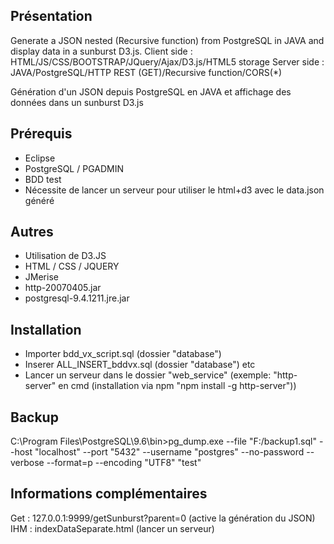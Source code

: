 ## Présentation
Generate a JSON nested (Recursive function) from PostgreSQL in JAVA and display data in a sunburst D3.js.
Client side : HTML/JS/CSS/BOOTSTRAP/JQuery/Ajax/D3.js/HTML5 storage
Server side : JAVA/PostgreSQL/HTTP REST (GET)/Recursive function/CORS(*)

Génération d'un JSON depuis PostgreSQL en JAVA et affichage des données dans un sunburst D3.js

## Prérequis
- Eclipse
- PostgreSQL / PGADMIN
- BDD test
- Nécessite de lancer un serveur pour utiliser le html+d3 avec le data.json généré

## Autres
- Utilisation de D3.JS
- HTML / CSS / JQUERY
- JMerise
- http-20070405.jar
- postgresql-9.4.1211.jre.jar

## Installation
- Importer bdd_vx_script.sql (dossier "database")
- Inserer ALL_INSERT_bddvx.sql (dossier "database")
etc
- Lancer un serveur dans le dossier "web_service" (exemple: "http-server" en cmd (installation via npm "npm install -g http-server"))

## Backup
C:\Program Files\PostgreSQL\9.6\bin>pg_dump.exe --file "F:/backup1.sql" --host "localhost" --port "5432" --username "postgres" --no-password --verbose --format=p --encoding "UTF8" "test"

## Informations complémentaires
Get : 127.0.0.1:9999/getSunburst?parent=0   (active la génération du JSON)
IHM : indexDataSeparate.html (lancer un serveur)

